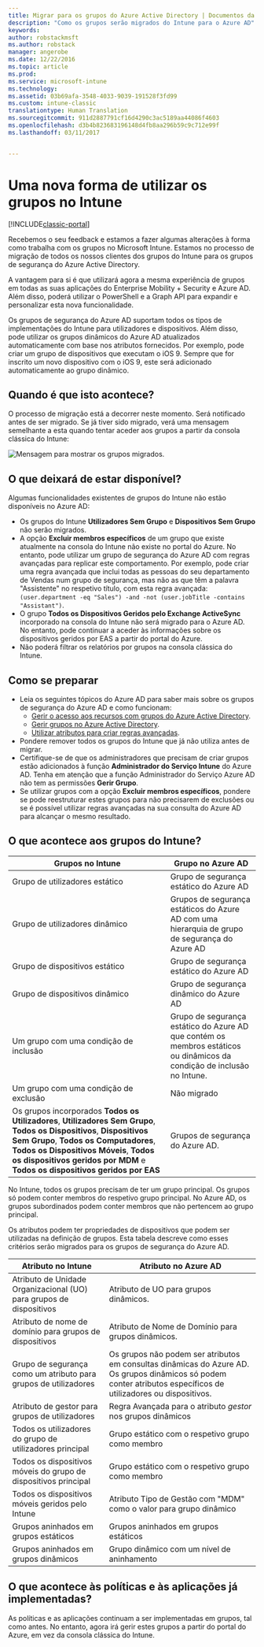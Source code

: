 ```yaml
---
title: Migrar para os grupos do Azure Active Directory | Documentos da Microsoft
description: "Como os grupos serão migrados do Intune para o Azure AD"
keywords: 
author: robstackmsft
ms.author: robstack
manager: angerobe
ms.date: 12/22/2016
ms.topic: article
ms.prod: 
ms.service: microsoft-intune
ms.technology: 
ms.assetid: 03b69afa-3548-4033-9039-191528f3fd99
ms.custom: intune-classic
translationtype: Human Translation
ms.sourcegitcommit: 911d2887791cf16d4290c3ac5189aa44086f4603
ms.openlocfilehash: d3b4b823683196148d4fb8aa296b59c9c712e99f
ms.lasthandoff: 03/11/2017


---
```


# <a name="a-new-way-of-using-groups-in-intune"></a>Uma nova forma de utilizar os grupos no Intune

[!INCLUDE[classic-portal](../includes/classic-portal.md)]

Recebemos o seu feedback e estamos a fazer algumas alterações à forma como trabalha com os grupos no Microsoft Intune.
Estamos no processo de migração de todos os nossos clientes dos grupos do Intune para os grupos de segurança do Azure Active Directory.

A vantagem para si é que utilizará agora a mesma experiência de grupos em todas as suas aplicações do Enterprise Mobility + Security e Azure AD. Além disso, poderá utilizar o PowerShell e a Graph API para expandir e personalizar esta nova funcionalidade.

Os grupos de segurança do Azure AD suportam todos os tipos de implementações do Intune para utilizadores e dispositivos. Além disso, pode utilizar os grupos dinâmicos do Azure AD atualizados automaticamente com base nos atributos fornecidos. Por exemplo, pode criar um grupo de dispositivos que executam o iOS 9. Sempre que for inscrito um novo dispositivo com o iOS 9, este será adicionado automaticamente ao grupo dinâmico.

## <a name="when-is-this-happening"></a>Quando é que isto acontece?

O processo de migração está a decorrer neste momento. Será notificado antes de ser migrado.
Se já tiver sido migrado, verá uma mensagem semelhante a esta quando tentar aceder aos grupos a partir da consola clássica do Intune:

![Mensagem para mostrar os grupos migrados.](http://i.imgur.com/72KRaXj.png)

## <a name="what-wont-be-available"></a>O que deixará de estar disponível?

Algumas funcionalidades existentes de grupos do Intune não estão disponíveis no Azure AD:

- Os grupos do Intune **Utilizadores Sem Grupo** e **Dispositivos Sem Grupo** não serão migrados.
- A opção **Excluir membros específicos** de um grupo que existe atualmente na consola do Intune não existe no portal do Azure. No entanto, pode utilizar um grupo de segurança do Azure AD com regras avançadas para replicar este comportamento. Por exemplo, pode criar uma regra avançada que inclui todas as pessoas do seu departamento de Vendas num grupo de segurança, mas não as que têm a palavra "Assistente" no respetivo título, com esta regra avançada: `(user.department -eq "Sales") -and -not (user.jobTitle -contains "Assistant")`.
- O grupo **Todos os Dispositivos Geridos pelo Exchange ActiveSync** incorporado na consola do Intune não será migrado para o Azure AD. No entanto, pode continuar a aceder às informações sobre os dispositivos geridos por EAS a partir do portal do Azure.
- Não poderá filtrar os relatórios por grupos na consola clássica do Intune.
<!--- - Custom group targeting of notification rules will not be available. ROB I took this out as I couldn't replicate the behavior. --->

## <a name="how-to-get-ready"></a>Como se preparar

- Leia os seguintes tópicos do Azure AD para saber mais sobre os grupos de segurança do Azure AD e como funcionam:
    -  [Gerir o acesso aos recursos com grupos do Azure Active Directory](https://azure.microsoft.com/en-us/documentation/articles/active-directory-manage-groups/).
    -  [Gerir grupos no Azure Active Directory](https://azure.microsoft.com/en-us/documentation/articles/active-directory-accessmanagement-manage-groups/).
    -  [Utilizar atributos para criar regras avançadas](https://azure.microsoft.com/en-us/documentation/articles/active-directory-accessmanagement-groups-with-advanced-rules/).
- Pondere remover todos os grupos do Intune que já não utiliza antes de migrar.
-  Certifique-se de que os administradores que precisam de criar grupos estão adicionados à função **Administrador do Serviço Intune** do Azure AD. Tenha em atenção que a função Administrador do Serviço Azure AD não tem as permissões **Gerir Grupo**.
-  Se utilizar grupos com a opção **Excluir membros específicos**, pondere se pode reestruturar estes grupos para não precisarem de exclusões ou se é possível utilizar regras avançadas na sua consulta do Azure AD para alcançar o mesmo resultado.


## <a name="what-happens-to-intune-groups"></a>O que acontece aos grupos do Intune?

| Grupos no Intune|Grupo no Azure AD|
|-----------------------------------------------------------------------|-------------------------------------------------------------|
|Grupo de utilizadores estático|Grupo de segurança estático do Azure AD|
|Grupo de utilizadores dinâmico|Grupos de segurança estáticos do Azure AD com uma hierarquia de grupo de segurança do Azure AD|
|Grupo de dispositivos estático|Grupo de segurança estático do Azure AD|
|Grupo de dispositivos dinâmico|Grupo de segurança dinâmico do Azure AD|
|Um grupo com uma condição de inclusão|Grupo de segurança estático do Azure AD que contém os membros estáticos ou dinâmicos da condição de inclusão no Intune.|
|Um grupo com uma condição de exclusão|Não migrado|
|Os grupos incorporados **Todos os Utilizadores**, **Utilizadores Sem Grupo**, **Todos os Dispositivos**, **Dispositivos Sem Grupo**, **Todos os Computadores**, **Todos os Dispositivos Móveis**, **Todos os dispositivos geridos por MDM** e **Todos os dispositivos geridos por EAS**|Grupos de segurança do Azure AD.|

No Intune, todos os grupos precisam de ter um grupo principal. Os grupos só podem conter membros do respetivo grupo principal. No Azure AD, os grupos subordinados podem conter membros que não pertencem ao grupo principal.

Os atributos podem ter propriedades de dispositivos que podem ser utilizadas na definição de grupos. Esta tabela descreve como esses critérios serão migrados para os grupos de segurança do Azure AD.

| Atributo no Intune|Atributo no Azure AD|
|-----------------------------------------------------------------------|-------------------------------------------------------------|
|Atributo de Unidade Organizacional (UO) para grupos de dispositivos|Atributo de UO para grupos dinâmicos.|
|Atributo de nome de domínio para grupos de dispositivos|Atributo de Nome de Domínio para grupos dinâmicos.|
|Grupo de segurança como um atributo para grupos de utilizadores|Os grupos não podem ser atributos em consultas dinâmicas do Azure AD. Os grupos dinâmicos só podem conter atributos específicos de utilizadores ou dispositivos.|
|Atributo de gestor para grupos de utilizadores|Regra Avançada para o atributo *gestor* nos grupos dinâmicos|
|Todos os utilizadores do grupo de utilizadores principal|Grupo estático com o respetivo grupo como membro|
|Todos os dispositivos móveis do grupo de dispositivos principal|Grupo estático com o respetivo grupo como membro|
|Todos os dispositivos móveis geridos pelo Intune|Atributo Tipo de Gestão com "MDM" como o valor para grupo dinâmico|
|Grupos aninhados em grupos estáticos |Grupos aninhados em grupos estáticos|
|Grupos aninhados em grupos dinâmicos|Grupo dinâmico com um nível de aninhamento|

## <a name="what-happens-to-policies-and-apps-youve-already-deployed"></a>O que acontece às políticas e às aplicações já implementadas?

As políticas e as aplicações continuam a ser implementadas em grupos, tal como antes. No entanto, agora irá gerir estes grupos a partir do portal do Azure, em vez da consola clássica do Intune.
 


